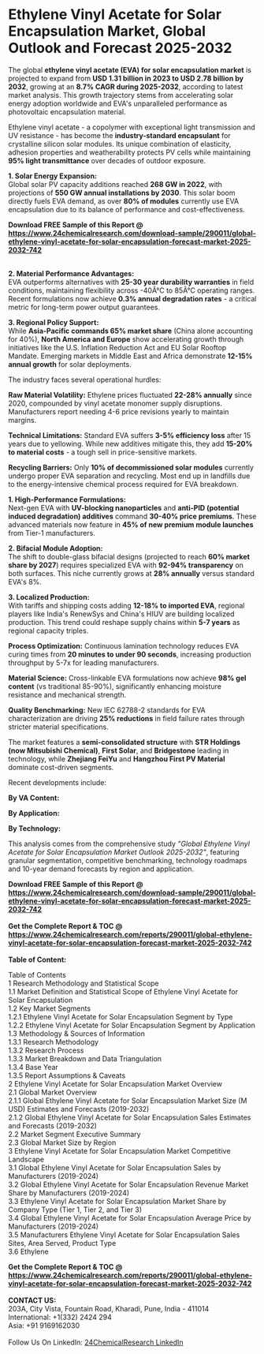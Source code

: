 <h1>Ethylene Vinyl Acetate for Solar Encapsulation Market, Global Outlook and Forecast 2025-2032</h1><p>The global <strong>ethylene vinyl acetate (EVA) for solar encapsulation market</strong> is projected to expand from <strong>USD 1.31 billion in 2023 to USD 2.78 billion by 2032</strong>, growing at an <strong>8.7% CAGR during 2025-2032</strong>, according to latest market analysis. This growth trajectory stems from accelerating solar energy adoption worldwide and EVA's unparalleled performance as photovoltaic encapsulation material.</p><p>Ethylene vinyl acetate - a copolymer with exceptional light transmission and UV resistance - has become the <strong>industry-standard encapsulant</strong> for crystalline silicon solar modules. Its unique combination of elasticity, adhesion properties and weatherability protects PV cells while maintaining <strong>95% light transmittance</strong> over decades of outdoor exposure.</p><p><strong>1. Solar Energy Expansion:</strong><br>
Global solar PV capacity additions reached <strong>268 GW in 2022</strong>, with projections of <strong>550 GW annual installations by 2030</strong>. This solar boom directly fuels EVA demand, as over <strong>80% of modules</strong> currently use EVA encapsulation due to its balance of performance and cost-effectiveness.</p><div><b>Download FREE Sample of this Report @ 
            <a href="https://www.24chemicalresearch.com/download-sample/290011/global-ethylene-vinyl-acetate-for-solar-encapsulation-forecast-market-2025-2032-742">
            https://www.24chemicalresearch.com/download-sample/290011/global-ethylene-vinyl-acetate-for-solar-encapsulation-forecast-market-2025-2032-742</a></b></div><br><p><strong>2. Material Performance Advantages:</strong><br>
EVA outperforms alternatives with <strong>25-30 year durability warranties</strong> in field conditions, maintaining flexibility across -40Â°C to 85Â°C operating ranges. Recent formulations now achieve <strong>0.3% annual degradation rates</strong> - a critical metric for long-term power output guarantees.</p><p><strong>3. Regional Policy Support:</strong><br>
While <strong>Asia-Pacific commands 65% market share</strong> (China alone accounting for 40%), <strong>North America and Europe</strong> show accelerating growth through initiatives like the U.S. Inflation Reduction Act and EU Solar Rooftop Mandate. Emerging markets in Middle East and Africa demonstrate <strong>12-15% annual growth</strong> for solar deployments.</p><p>The industry faces several operational hurdles:</p><p><strong>Raw Material Volatility:</strong> Ethylene prices fluctuated <strong>22-28% annually</strong> since 2020, compounded by vinyl acetate monomer supply disruptions. Manufacturers report needing 4-6 price revisions yearly to maintain margins.</p><p><strong>Technical Limitations:</strong> Standard EVA suffers <strong>3-5% efficiency loss</strong> after 15 years due to yellowing. While new additives mitigate this, they add <strong>15-20% to material costs</strong> - a tough sell in price-sensitive markets.</p><p><strong>Recycling Barriers:</strong> Only <strong>10% of decommissioned solar modules</strong> currently undergo proper EVA separation and recycling. Most end up in landfills due to the energy-intensive chemical process required for EVA breakdown.</p><p><strong>1. High-Performance Formulations:</strong><br>
Next-gen EVA with <strong>UV-blocking nanoparticles</strong> and <strong>anti-PID (potential induced degradation) additives</strong> command <strong>30-40% price premiums</strong>. These advanced materials now feature in <strong>45% of new premium module launches</strong> from Tier-1 manufacturers.</p><p><strong>2. Bifacial Module Adoption:</strong><br>
The shift to double-glass bifacial designs (projected to reach <strong>60% market share by 2027</strong>) requires specialized EVA with <strong>92-94% transparency</strong> on both surfaces. This niche currently grows at <strong>28% annually</strong> versus standard EVA's 8%.</p><p><strong>3. Localized Production:</strong><br>
With tariffs and shipping costs adding <strong>12-18% to imported EVA</strong>, regional players like India's RenewSys and China's HIUV are building localized production. This trend could reshape supply chains within <strong>5-7 years</strong> as regional capacity triples.</p><p><strong>Process Optimization:</strong> Continuous lamination technology reduces EVA curing times from <strong>20 minutes to under 90 seconds</strong>, increasing production throughput by 5-7x for leading manufacturers.</p><p><strong>Material Science:</strong> Cross-linkable EVA formulations now achieve <strong>98% gel content</strong> (vs traditional 85-90%), significantly enhancing moisture resistance and mechanical strength.</p><p><strong>Quality Benchmarking:</strong> New IEC 62788-2 standards for EVA characterization are driving <strong>25% reductions</strong> in field failure rates through stricter material specifications.</p><p>The market features a <strong>semi-consolidated structure</strong> with <strong>STR Holdings (now Mitsubishi Chemical)</strong>, <strong>First Solar</strong>, and <strong>Bridgestone</strong> leading in technology, while <strong>Zhejiang FeiYu</strong> and <strong>Hangzhou First PV Material</strong> dominate cost-driven segments.</p><p>Recent developments include:</p><p><strong>By VA Content:</strong></p><p><strong>By Application:</strong></p><p><strong>By Technology:</strong></p><p>This analysis comes from the comprehensive study <em>"Global Ethylene Vinyl Acetate for Solar Encapsulation Market Outlook 2025-2032"</em>, featuring granular segmentation, competitive benchmarking, technology roadmaps and 10-year demand forecasts by region and application.</p><div><b>Download FREE Sample of this Report @ 
            <a href="https://www.24chemicalresearch.com/download-sample/290011/global-ethylene-vinyl-acetate-for-solar-encapsulation-forecast-market-2025-2032-742">
            https://www.24chemicalresearch.com/download-sample/290011/global-ethylene-vinyl-acetate-for-solar-encapsulation-forecast-market-2025-2032-742</a></b></div><br><div><b>Get the Complete Report & TOC @ 
            <a href="https://www.24chemicalresearch.com/reports/290011/global-ethylene-vinyl-acetate-for-solar-encapsulation-forecast-market-2025-2032-742">
            https://www.24chemicalresearch.com/reports/290011/global-ethylene-vinyl-acetate-for-solar-encapsulation-forecast-market-2025-2032-742</a></b></div><br>
            <b>Table of Content:</b><p>Table of Contents<br />
1 Research Methodology and Statistical Scope<br />
1.1 Market Definition and Statistical Scope of Ethylene Vinyl Acetate for Solar Encapsulation<br />
1.2 Key Market Segments<br />
1.2.1 Ethylene Vinyl Acetate for Solar Encapsulation Segment by Type<br />
1.2.2 Ethylene Vinyl Acetate for Solar Encapsulation Segment by Application<br />
1.3 Methodology & Sources of Information<br />
1.3.1 Research Methodology<br />
1.3.2 Research Process<br />
1.3.3 Market Breakdown and Data Triangulation<br />
1.3.4 Base Year<br />
1.3.5 Report Assumptions & Caveats<br />
2 Ethylene Vinyl Acetate for Solar Encapsulation Market Overview<br />
2.1 Global Market Overview<br />
2.1.1 Global Ethylene Vinyl Acetate for Solar Encapsulation Market Size (M USD) Estimates and Forecasts (2019-2032)<br />
2.1.2 Global Ethylene Vinyl Acetate for Solar Encapsulation Sales Estimates and Forecasts (2019-2032)<br />
2.2 Market Segment Executive Summary<br />
2.3 Global Market Size by Region<br />
3 Ethylene Vinyl Acetate for Solar Encapsulation Market Competitive Landscape<br />
3.1 Global Ethylene Vinyl Acetate for Solar Encapsulation Sales by Manufacturers (2019-2024)<br />
3.2 Global Ethylene Vinyl Acetate for Solar Encapsulation Revenue Market Share by Manufacturers (2019-2024)<br />
3.3 Ethylene Vinyl Acetate for Solar Encapsulation Market Share by Company Type (Tier 1, Tier 2, and Tier 3)<br />
3.4 Global Ethylene Vinyl Acetate for Solar Encapsulation Average Price by Manufacturers (2019-2024)<br />
3.5 Manufacturers Ethylene Vinyl Acetate for Solar Encapsulation Sales Sites, Area Served, Product Type<br />
3.6 Ethylene </p><div><b>Get the Complete Report & TOC @ 
            <a href="https://www.24chemicalresearch.com/reports/290011/global-ethylene-vinyl-acetate-for-solar-encapsulation-forecast-market-2025-2032-742">
            https://www.24chemicalresearch.com/reports/290011/global-ethylene-vinyl-acetate-for-solar-encapsulation-forecast-market-2025-2032-742</a></b></div><br><b>CONTACT US:</b><br>
            203A, City Vista, Fountain Road, Kharadi, Pune, India - 411014<br>
            International: +1(332) 2424 294<br>
            Asia: +91 9169162030 <br><br>
            Follow Us On LinkedIn: <a href="https://www.linkedin.com/company/24chemicalresearch/">24ChemicalResearch LinkedIn</a>